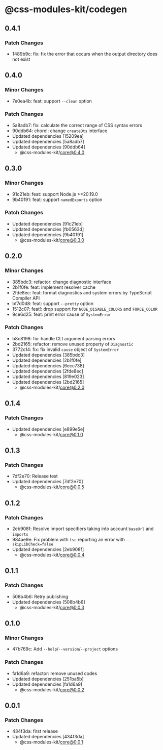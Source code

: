# @css-modules-kit/codegen

## 0.4.1

### Patch Changes

- 1489b9c: fix: fix the error that occurs when the output directory does not exist

## 0.4.0

### Minor Changes

- 7e0ea4b: feat: support `--clean` option

### Patch Changes

- 5a8adb7: fix: calculate the correct range of CSS syntax errors
- 90ddb64: chore!: change `createDts` interface
- Updated dependencies [15209ea]
- Updated dependencies [5a8adb7]
- Updated dependencies [90ddb64]
  - @css-modules-kit/core@0.4.0

## 0.3.0

### Minor Changes

- 91c21eb: feat: support Node.js >=20.19.0
- 9b40191: feat: support `namedExports` option

### Patch Changes

- Updated dependencies [91c21eb]
- Updated dependencies [fb0563d]
- Updated dependencies [9b40191]
  - @css-modules-kit/core@0.3.0

## 0.2.0

### Minor Changes

- 385bdc3: refactor: change diagnostic interface
- 2b1f0fe: feat: implement resolver cache
- 2fde8ec: feat: format diagnostics and system errors by TypeScript Compiler API
- bf7d0d8: feat: support `--pretty` option
- 1512c07: feat!: drop support for `NODE_DISABLE_COLORS` and `FORCE_COLOR`
- 9ce6d25: feat: print error cause of `SystemError`

### Patch Changes

- b8c8198: fix: handle CLI argument parsing errors
- 2bd2165: refactor: remove unused property of `Diagnostic`
- 3772c14: fix: fix invalid `cause` object of `SystemError`
- Updated dependencies [385bdc3]
- Updated dependencies [2b1f0fe]
- Updated dependencies [6ecc738]
- Updated dependencies [2fde8ec]
- Updated dependencies [819e023]
- Updated dependencies [2bd2165]
  - @css-modules-kit/core@0.2.0

## 0.1.4

### Patch Changes

- Updated dependencies [e899e5e]
  - @css-modules-kit/core@0.1.0

## 0.1.3

### Patch Changes

- 7df2e70: Release test
- Updated dependencies [7df2e70]
  - @css-modules-kit/core@0.0.5

## 0.1.2

### Patch Changes

- 2eb908f: Resolve import specifiers taking into account `baseUrl` and `imports`
- 984ae9e: Fix problem with `tsc` reporting an error with `--skipLibCheck=false`
- Updated dependencies [2eb908f]
  - @css-modules-kit/core@0.0.4

## 0.1.1

### Patch Changes

- 508b4b6: Retry publishing
- Updated dependencies [508b4b6]
  - @css-modules-kit/core@0.0.3

## 0.1.0

### Minor Changes

- 47b769c: Add `--help`/`--version`/`--project` options

### Patch Changes

- fa1d6a9: refactor: remove unused codes
- Updated dependencies [251ba5b]
- Updated dependencies [fa1d6a9]
  - @css-modules-kit/core@0.0.2

## 0.0.1

### Patch Changes

- 434f3da: first release
- Updated dependencies [434f3da]
  - @css-modules-kit/core@0.0.1

